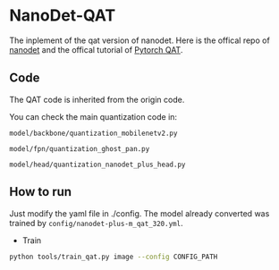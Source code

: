 # NanoDet-QAT
The inplement of the qat version of nanodet. Here is the offical repo of [nanodet](https://github.com/RangiLyu/nanodet) and the offical tutorial of [Pytorch QAT](https://pytorch.org/docs/1.12/quantization.html).

## Code
The QAT code is inherited from the origin code. 

You can check the main quantization code in:

`model/backbone/quantization_mobilenetv2.py`

`model/fpn/quantization_ghost_pan.py`

`model/head/quantization_nanodet_plus_head.py`

## How to run
Just modify the yaml file in ./config. The model already converted was trained by `config/nanodet-plus-m_qat_320.yml`.

* Train
```bash
python tools/train_qat.py image --config CONFIG_PATH
